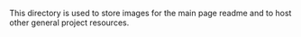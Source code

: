 This directory is used to store images for the main page readme and to host other general project resources. 
